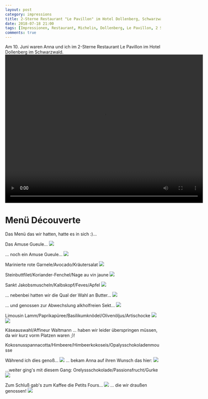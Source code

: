 ```yaml
---
layout: post
category: impressions
title: 2-Sterne Restaurant "Le Pavillon" im Hotel Dollenberg, Schwarzwald
date: 2018-07-18 21:00
tags: [Impressionen, Restaurant, Michelin, Dollenberg, Le Pavillon, 2 Sterne]
comments: true
---
```

Am 10. Juni waren Anna und ich im 2-Sterne Restaurant Le Pavillon im Hotel Dollenberg im Schwarzwald.
<video class="fit image" width="640" height="480" controls>
  <source src="{{site.baseurl}}/images/2018-07-18-0-refreshing-show.mp4" type="video/mp4">
  Sorry, dein Browser ist so alt, dass du es nicht abspielen kannst :P!
</video>

# Menü Découverte
Das Menü das wir hatten, hatte es in sich :)...

Das Amuse Gueule...
<img class="image fit" src="{{site.baseurl}}/images/2018-07-18-1-amuse-geule.jpg">

... noch ein Amuse Gueule...
<img class="image fit" src="{{site.baseurl}}/images/2018-07-18-2-amuse-geule.jpg">

Marinierte rote Garnele/Avocado/Kräutersalat
<img class="image fit" src="{{site.baseurl}}/images/2018-07-18-3-marinierte-rote-garnele-avocado-kraeutersalat.jpg">

Steinbuttfilet/Koriander-Fenchel/Nage au vin jaune
<img class="image fit" src="{{site.baseurl}}/images/2018-07-18-4-steinbuttfilet-koriander-fenchel-nage-au-vin-jaune.jpg">

Sankt Jakobsmuscheln/Kalbskopf/Feves/Apfel
<img class="image fit" src="{{site.baseurl}}/images/2018-07-18-5-sankt-jakobsmuscheln-kalbskopf-feves-apfel.jpg">

... nebenbei hatten wir die Qual der Wahl an Butter...
<img class="image fit" src="{{site.baseurl}}/images/2018-07-18-6-4-verschiedene-buttersorten.jpg">

... und genossen zur Abwechslung alkholfreien Sekt...
<img class="image fit" src="{{site.baseurl}}/images/2018-07-18-7-alkoholfreien-sekt.jpg">

Limousin Lamm/Paprikapüree/Basilikumknödel/Olivenöljus/Artischocke
<img class="image fit" src="{{site.baseurl}}/images/2018-07-18-8-limousin-lamm-paprikapüree-basilikumknödel-olivenöljus-artischocke.jpg">
<img class="image fit" src="{{site.baseurl}}/images/2018-07-18-9-limousin-lamm-paprikapüree-basilikumknödel-olivenöljus-artischocke.jpg">

Käseauswahl/Affineur Waltmann ... haben wir leider überspringen müssen, da wir kurz vorm Platzen waren ;)!

Kokosnusspannacotta/Himbeere/Himbeerkokoseis/Opalysschokoladenmousse

Während ich dies genoß...
<img class="image fit" src="{{site.baseurl}}/images/2018-07-18-10-kokosnusspannacotta-himbeere-himbeerkokoseis-opalysschokoladenmousse.jpg">
... bekam Anna auf ihren Wunsch das hier:
<img class="image fit" src="{{site.baseurl}}/images/2018-07-18-11-annas-spezialwunsch.jpg">


...weiter ging's mit diesem Gang: Orelyssschokolade/Passionsfrucht/Gurke
<img class="image fit" src="{{site.baseurl}}/images/2018-07-18-12-Orelyssschokolade-passionsfrucht-gurke.jpg">

Zum Schluß gab's zum Kaffee die Petits Fours...
<img class="image fit" src="{{site.baseurl}}/images/2018-07-18-13-petits-fours.jpg">
... die wir draußen genossen!
<img class="image fit" src="{{site.baseurl}}/images/2018-07-18-14-petits-fours.jpg">
